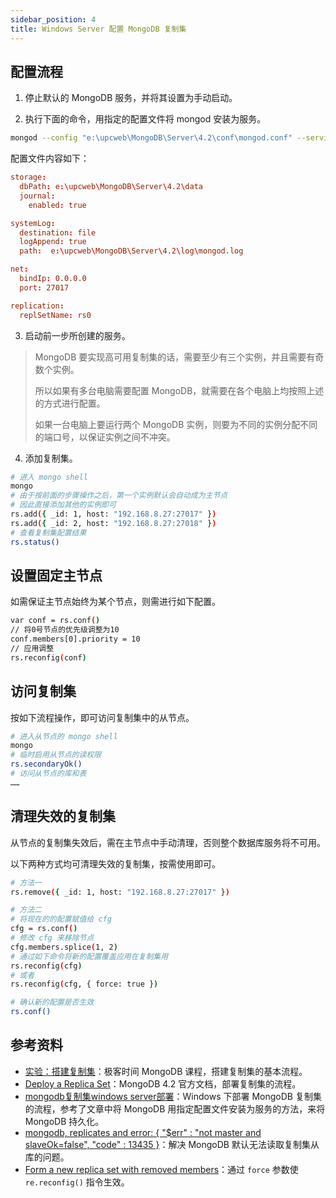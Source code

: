 ```yaml
---
sidebar_position: 4
title: Windows Server 配置 MongoDB 复制集
---
```


## 配置流程

1. 停止默认的 MongoDB 服务，并将其设置为手动启动。

2. 执行下面的命令，用指定的配置文件将 mongod 安装为服务。

```sh
mongod --config "e:\upcweb\MongoDB\Server\4.2\conf\mongod.conf" --serviceName "MongoDB1" --serviceDisplayName "MongoDB1" --install
```

配置文件内容如下：

```conf
storage:
  dbPath: e:\upcweb\MongoDB\Server\4.2\data
  journal:
    enabled: true

systemLog:
  destination: file
  logAppend: true
  path:  e:\upcweb\MongoDB\Server\4.2\log\mongod.log

net:
  bindIp: 0.0.0.0
  port: 27017

replication:
  replSetName: rs0
```

3. 启动前一步所创建的服务。

> MongoDB 要实现高可用复制集的话，需要至少有三个实例，并且需要有奇数个实例。
>
> 所以如果有多台电脑需要配置 MongoDB，就需要在各个电脑上均按照上述的方式进行配置。
>
> 如果一台电脑上要运行两个 MongoDB 实例，则要为不同的实例分配不同的端口号，以保证实例之间不冲突。

4. 添加复制集。

```sh
# 进入 mongo shell
mongo
# 由于按前面的步骤操作之后，第一个实例默认会自动成为主节点
# 因此直接添加其他的实例即可
rs.add({ _id: 1, host: "192.168.8.27:27017" })
rs.add({ _id: 2, host: "192.168.8.27:27018" })
# 查看复制集配置结果
rs.status()
```

## 设置固定主节点

如需保证主节点始终为某个节点，则需进行如下配置。

```sh
var conf = rs.conf()
// 将0号节点的优先级调整为10
conf.members[0].priority = 10
// 应用调整
rs.reconfig(conf)
```

## 访问复制集

按如下流程操作，即可访问复制集中的从节点。

```sh
# 进入从节点的 mongo shell
mongo
# 临时启用从节点的读权限
rs.secondaryOk()
# 访问从节点的库和表
……
```

## 清理失效的复制集

从节点的复制集失效后，需在主节点中手动清理，否则整个数据库服务将不可用。

以下两种方式均可清理失效的复制集，按需使用即可。

```sh
# 方法一
rs.remove({ _id: 1, host: "192.168.8.27:27017" })

# 方法二
# 将现在的的配置赋值给 cfg
cfg = rs.conf()
# 修改 cfg 来移除节点
cfg.members.splice(1, 2)
# 通过如下命令将新的配置覆盖应用在复制集用
rs.reconfig(cfg)
# 或者
rs.reconfig(cfg, { force: true })

# 确认新的配置是否生效
rs.conf()
```


## 参考资料

- [实验：搭建复制集](https://gitee.com/geektime-geekbang/geektime-mongodb-course/blob/master/replicaset/lab-script.md)：极客时间 MongoDB 课程，搭建复制集的基本流程。
- [Deploy a Replica Set](https://www.mongodb.com/docs/v4.2/tutorial/deploy-replica-set/)：MongoDB 4.2 官方文档，部署复制集的流程。
- [mongodb复制集windows server部署](https://juejin.cn/post/7082211534260142116)：Windows 下部署 MongoDB 复制集的流程，参考了文章中将 MongoDB 用指定配置文件安装为服务的方法，来将 MongoDB 持久化。
- [mongodb, replicates and error: { "$err" : "not master and slaveOk=false", "code" : 13435 }](https://stackoverflow.com/questions/8990158/mongodb-replicates-and-error-err-not-master-and-slaveok-false-code)：解决 MongoDB 默认无法读取复制集从库的问题。
- [Form a new replica set with removed members](https://stackoverflow.com/questions/56405568/form-a-new-replica-set-with-removed-members)：通过 `force` 参数使 `re.reconfig()` 指令生效。
